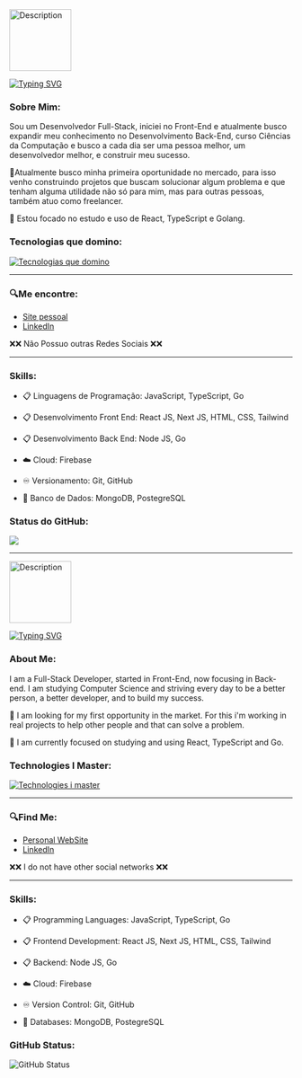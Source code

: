 <img src="https://static.significados.com.br/flags/br.svg" alt="Description" width="110" height="auto"/>

[![Typing SVG](https://readme-typing-svg.demolab.com?font=Fira+Code&pause=1000&color=33D210&width=435&lines=E+a%C3%AD%2C+Matheus+Link+aqui)](https://git.io/typing-svg)

<h3 align="left">Sobre Mim:</h3>

Sou um Desenvolvedor Full-Stack, iniciei no Front-End e atualmente busco expandir meu conhecimento no Desenvolvimento Back-End, curso Ciências da Computação e busco a cada dia ser uma pessoa melhor, um desenvolvedor melhor, e construir meu sucesso.

👯Atualmente busco minha primeira oportunidade no mercado, para isso venho construindo projetos que buscam solucionar algum problema e que tenham alguma utilidade não só para mim, mas para outras pessoas, também atuo como freelancer.

🌱 Estou focado no estudo e uso de React, TypeScript e Golang.

<h3 align="left">Tecnologias que domino:</h3>
<a href='https://postimg.cc/9zTKKkMV' target='_blank'><img src='https://i.postimg.cc/RCbm65x3/Design-sem-nome.png' border='0' alt='Tecnologias que domino'/></a>

-------------------------------------------------------------------------------------------------------------------------------------------------------------------------------------------

<h3 align="left">🔍Me encontre:</h3>

- <a href="https://matheuslink.vercel.app" target="_blank">Site pessoal</a>
- <a href="https://www.linkedin.com/in/matheus-link-21b3a4265/" target="_blank">LinkedIn</a>

❌❌ Não Possuo outras Redes Sociais ❌❌

-------------------------------------------------------------------------------------------------------------------------------------------------------------------------------------------

### Skills:
- 📋 Linguagens de Programação:
JavaScript, TypeScript, Go

- 📋 Desenvolvimento Front End:
React JS, Next JS, HTML, CSS, Tailwind

- 📋 Desenvolvimento Back End:
Node JS, Go

- ☁️ Cloud:
Firebase

- ♾️ Versionamento:
Git, GitHub

- 💾 Banco de Dados:
MongoDB, PostegreSQL

<h3 align="left">Status do GitHub:</h3>
<img src="https://streak-stats.demolab.com/?user=matheuslinkdev"/>

------------------------------------------------------------------------------------------------------------------------------------------------------------------------------------------------------------------------------------------------------------------------------------------------------------------------------------------------------------------------------------

<img src="https://static.significados.com.br/flags/gb.svg" alt="Description" width="110" height="auto"/>

[![Typing SVG](https://readme-typing-svg.demolab.com?font=Fira+Code&weight=500&pause=1000&color=33D210&width=435&lines=Hello%2C+I+am+Matheus+Link)](https://git.io/typing-svg)

### About Me:

I am a Full-Stack Developer, started in Front-End, now focusing in Back-end. I am studying Computer Science and striving every day to be a better person, a better developer, and to build my success.

👯 I am looking for my first opportunity in the market. For this i'm working in real projects to help other people and that can solve a problem.

🌱 I am currently focused on studying and using React, TypeScript and Go.

### Technologies I Master:
<a href='https://postimg.cc/9zTKKkMV' target='_blank'><img src='https://i.postimg.cc/RCbm65x3/Design-sem-nome.png' border='0' alt='Technologies i master'/></a>

-------------------------------------------------------------------------------------------------------------------------------------------------------------------------------------------

### 🔍Find Me:

- [Personal WebSite](https://matheuslink.vercel.app)
- [LinkedIn](https://www.linkedin.com/in/matheus-link-21b3a4265/)

❌❌ I do not have other social networks ❌❌

-------------------------------------------------------------------------------------------------------------------------------------------------------------------------------------------

### Skills:
- 📋 Programming Languages:
JavaScript, TypeScript, Go

- 📋 Frontend Development:
React JS, Next JS, HTML, CSS, Tailwind

- 📋 Backend:
Node JS, Go

- ☁️ Cloud:
Firebase

- ♾️ Version Control:
Git, GitHub

- 💾 Databases:
MongoDB, PostegreSQL

### GitHub Status:
![GitHub Status](https://streak-stats.demolab.com/?user=matheuslinkdev)
